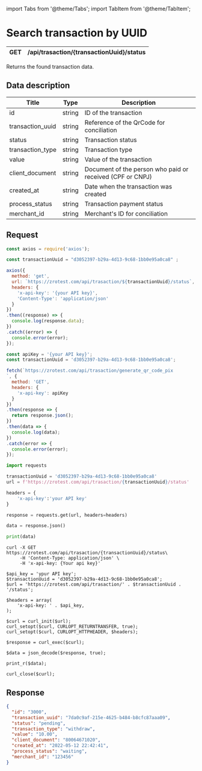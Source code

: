import Tabs from '@theme/Tabs';
import TabItem from '@theme/TabItem';

# Search transaction by UUID

| GET      | /api/trasaction/{transactionUuid}/status |
| --------- | ----------- |

Returns the found transaction data.

## Data description

| Title            | Type        | Description |
| ---------------- | ----------- | ----------- |
| id                   | string      | ID of the transaction |
| transaction_uuid     | string      | Reference of the QrCode for conciliation |
| status               | string      | Transaction status |
| transaction_type     | string      | Transaction type |
| value                | string      | Value of the transaction |
| client_document      | string      | Document of the person who paid or received (CPF or CNPJ) |
| created_at           | string      | Date when the transaction was created |
| process_status       | string      | Transaction payment status |
| merchant_id          | string      |  Merchant's ID for conciliation |


## Request

<Tabs>
<TabItem value="js" label="Javascript">
<Tabs>
<TabItem value="js_axios" label="Axios">

```js
const axios = require('axios');

const transactionUuid = "d3052397-b29a-4d13-9c68-1bb0e95a0ca8" ;

axios({
  method: 'get',
  url: `https://zrotest.com/api/trasaction/${transactionUuid}/status`,
  headers: {
    'x-api-key': '{your API key}',
    'Content-Type': 'application/json'
  }
})
.then((response) => {
  console.log(response.data);
})
.catch((error) => {
  console.error(error);
});
```
</TabItem>

<TabItem value="js_fetch" label="Fetch">

```js
const apiKey = '{your API key}';
const transactionUuid = 'd3052397-b29a-4d13-9c68-1bb0e95a0ca8';

fetch(`https://zrotest.com/api/trasaction/generate_qr_code_pix
`, {
  method: 'GET',
  headers: {
    'x-api-key': apiKey
  }
})
.then(response => {
  return response.json();
})
.then(data => {
  console.log(data);
})
.catch(error => {
  console.error(error);
});
```
</TabItem>
</Tabs>
</TabItem>
<TabItem value="py" label="Python">
<Tabs>
<TabItem value="py_request" label="Requests">

```python
import requests

transactionUuid = 'd3052397-b29a-4d13-9c68-1bb0e95a0ca8'
url = f'https://zrotest.com/api/trasaction/{transactionUuid}/status'

headers = {
    'x-api-key':'your API key'
}

response = requests.get(url, headers=headers)

data = response.json()

print(data)
```
</TabItem>
</Tabs>
</TabItem>
<TabItem value="shell" label="Shell">

<Tabs>
<TabItem value="curl" label="CURL">

```shell
curl -X GET https://zrotest.com/api/trasaction/{transactionUuid}/status\
     -H 'Content-Type: application/json' \
     -H 'x-api-key: {Your api key}'
```
</TabItem>
</Tabs>
</TabItem>
<TabItem value="php" label="PHP">
<Tabs>
<TabItem value="php_curl" label="CURL">

```shell
$api_key = 'ypur API key';
$transactionUuid = 'd3052397-b29a-4d13-9c68-1bb0e95a0ca8';
$url = 'https://zrotest.com/api/trasaction/' . $transactionUuid . '/status';

$headers = array(
    'x-api-key: ' . $api_key,
);

$curl = curl_init($url);
curl_setopt($curl, CURLOPT_RETURNTRANSFER, true);
curl_setopt($curl, CURLOPT_HTTPHEADER, $headers);

$response = curl_exec($curl);

$data = json_decode($response, true);

print_r($data);

curl_close($curl);
```
</TabItem>
</Tabs>

</TabItem>
</Tabs>

## Response
```json  title=/api/trasaction/{transactionUuid}/status
{
  "id": "3000",
  "transaction_uuid": "7da0c9af-215e-4625-b484-b8cfc87aaa09",
  "status": "pending",
  "transaction_type": "withdraw",
  "value": "10.00",
  "client_document": "80064671020",
  "created_at": "2022-05-12 22:42:41",
  "process_status": "waiting",
  "merchant_id": "123456"
}
```